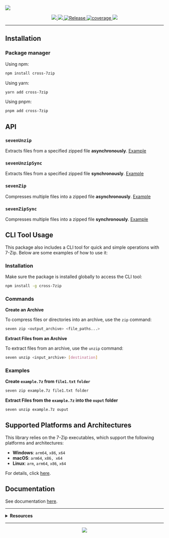 <img src="https://repository-images.githubusercontent.com/919105664/7efca389-6d8f-412f-853e-afffe36d42a8">
<p align="center">
  <a href="https://npmjs.com/package/cross-7zip/" target="_blank">
    <img src="https://img.shields.io/npm/v/cross-7zip.svg" />
  </a>

  <a href="https://github.com/rdarida/cross-7zip" target="_blank">
    <img src="https://img.shields.io/badge/-repository-222222?style=flat&logo=github" />
  </a>

  <a href="https://github.com/rdarida/cross-7zip/actions/workflows/release.yml" target="_blank" alt="GitHub Actions">
    <img src="https://github.com/rdarida/cross-7zip/actions/workflows/release.yml/badge.svg" alt="Release" />
  </a>

  <a href="https://sonarcloud.io/dashboard?id=rdarida_cross-7zip" target="_blank" alt="SonarCloud">
    <img src="https://sonarcloud.io/api/project_badges/measure?project=rdarida_cross-7zip&metric=coverage" alt="coverage" />
  </a>

  <img src="https://img.shields.io/librariesio/release/npm/cross-7zip" />
</p>
<hr>

## Installation

### Package manager

Using npm:
```bash
npm install cross-7zip
```

Using yarn:
```bash
yarn add cross-7zip
```

Using pnpm:
```bash
pnpm add cross-7zip
```

## API

### `sevenUnzip`
Extracts files from a specified zipped file **asynchronously**.
[Example](https://rdarida.github.io/cross-7zip/functions/sevenUnzip.html#example)

### `sevenUnzipSync`
Extracts files from a specified zipped file **synchronously**.
[Example](https://rdarida.github.io/cross-7zip/functions/sevenUnzipSync.html#example)

### `sevenZip`
Compresses multiple files into a zipped file **asynchronously**.
[Example](https://rdarida.github.io/cross-7zip/functions/sevenZip.html#example)

### `sevenZipSync`
Compresses multiple files into a zipped file **synchronously**.
[Example](https://rdarida.github.io/cross-7zip/functions/sevenZipSync.html#example)

## CLI Tool Usage

This package also includes a CLI tool for quick and simple operations with 7-Zip.
Below are some examples of how to use it:

### Installation

Make sure the package is installed globally to access the CLI tool:

```bash
npm install -g cross-7zip
```

### Commands

**Create an Archive**

To compress files or directories into an archive, use the `zip` command:

```bash
seven zip <output_archive> <file_paths...>
```

**Extract Files from an Archive**

To extract files from an archive, use the `unzip` command:

```bash
seven unzip <input_archive> [destination]
```

### Examples

**Create `example.7z` from `file1.txt` `folder`**

```bash
seven zip example.7z file1.txt folder
```

**Extract Files from the `example.7z` into the `ouput` folder**

```bash
seven unzip example.7z ouput
```

## Supported Platforms and Architectures

This library relies on the 7-Zip executables, which support the following
platforms and architectures:

- **Windows**: `arm64`, `x86`, `x64`
- **macOS**: `arm64`, `x86, x64`
- **Linux**: `arm`, `arm64`, `x86`, `x64`

For details, click [here](https://github.com/rdarida/cross-7zip/blob/main/7zip/README.md).

## Documentation

See documentation [here](https://rdarida.github.io/cross-7zip/).

<hr>

<details>
  <summary>
    <strong>Resources<strong>
  </summary>

- [7-Zip](https://www.7-zip.org/)
- [execFileSync](https://nodejs.org/api/child_process.html#child_process_child_process_execfilesync_file_args_options)
- **Windows**
  * [Compress-Archive](https://learn.microsoft.com/en-us/powershell/module/microsoft.powershell.archive/compress-archive?view=powershell-7.4&viewFallbackFrom=powershell-7.1)
  * [Expand-Archive](https://learn.microsoft.com/en-us/powershell/module/microsoft.powershell.archive/expand-archive?view=powershell-7.4&viewFallbackFrom=powershell-7.1)
- **Unix**
  * [zip](https://linux.die.net/man/1/zip)
  * [unzip](https://linux.die.net/man/1/unzip)
</details>
<hr>

<p align="center">
  <a href="LICENSE" target="_blank">
    <img src="https://img.shields.io/badge/license-MIT-green" />
  </a>
</p>
